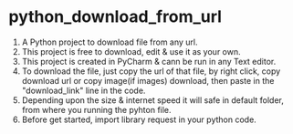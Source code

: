 # python_download_from_url

1. A Python project to download file from any url.
2. This project is free to download, edit & use it as your own.
3. This project is created in PyCharm & cann be run in any Text editor.
4. To download the file, just copy the url of that file, by right click, copy download url or copy image(if images) download, then paste in the "download_link" line in the code.
5. Depending upon the size & internet speed it will safe in default folder, from where you running the pyhton file.
6. Before get started, import library request in your python code.

